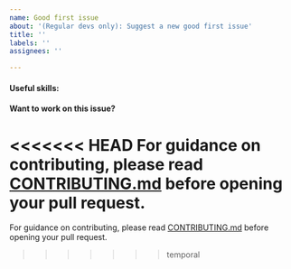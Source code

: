 ```yaml
---
name: Good first issue
about: '(Regular devs only): Suggest a new good first issue'
title: ''
labels: ''
assignees: ''

---
```


<!-- Needs the label "good first issue" assigned manually before or after opening -->

<!-- A good first issue is an uncontroversial issue, that has a relatively unique and obvious solution -->

<!-- Motivate the issue and explain the solution briefly -->

#### Useful skills:

<!-- (For example, “C++11 std::thread”, “Qt5 GUI and async GUI design” or “basic understanding of Bitcoin mining and the Bitcoin Core RPC interface”.) -->

#### Want to work on this issue?

<<<<<<< HEAD
For guidance on contributing, please read [CONTRIBUTING.md](https://github.com/dashpay/dash/blob/master/CONTRIBUTING.md) before opening your pull request.
=======
For guidance on contributing, please read [CONTRIBUTING.md](https://github.com/HootChain/HootChain.git/blob/master/CONTRIBUTING.md) before opening your pull request.
>>>>>>> temporal
